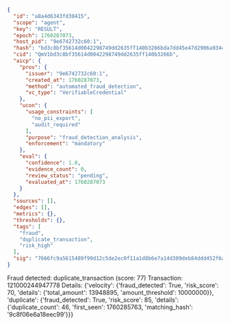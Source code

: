 ```json
{
  "id": "a8a4d6343fd38415",
  "scope": "agent",
  "key": "RESULT",
  "epoch": 1760287073,
  "host_pid": "9e6742732c60:1",
  "hash": "bd3c8bf35614d0042298749dd2635ff140b3266bda7dd45e47d2906a934481b0",
  "cid": "QmV1bd3c8bf35614d0042298749dd2635ff140b3266b",
  "aicp": {
    "prov": {
      "issuer": "9e6742732c60:1",
      "created_at": 1760287073,
      "method": "automated_fraud_detection",
      "vc_type": "VerifiableCredential"
    },
    "ucon": {
      "usage_constraints": [
        "no_pii_export",
        "audit_required"
      ],
      "purpose": "fraud_detection_analysis",
      "enforcement": "mandatory"
    },
    "eval": {
      "confidence": 1.0,
      "evidence_count": 0,
      "review_status": "pending",
      "evaluated_at": 1760287073
    }
  },
  "sources": [],
  "edges": [],
  "metrics": {},
  "thresholds": {},
  "tags": [
    "fraud",
    "duplicate_transaction",
    "risk_high"
  ],
  "sig": "7666fc9a5615489f99d12c5de2ec0f11a1d8b6e7a14d309deb84ddd452f6abf9"
}
```

Fraud detected: duplicate_transaction (score: 77)
Transaction: 121000244947778
Details: {'velocity': {'fraud_detected': True, 'risk_score': 70, 'details': {'total_amount': 13948895, 'amount_threshold': 10000000}}, 'duplicate': {'fraud_detected': True, 'risk_score': 85, 'details': {'duplicate_count': 46, 'first_seen': 1760285763, 'matching_hash': '9c8f06e6a18eec99'}}}